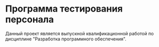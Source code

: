 # Программа тестирования персонала

Данный проект является выпускной квалификационной работой по дисциплине 
"Разработка программного обеспечения".
